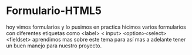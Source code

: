 # Formulario-HTML5
hoy vimos formularios y lo pusimos en practica hicimos varios formularios con diferentes etiquetas como  &lt;label> &lt; input> &lt;option>&lt;select> &lt;fieldset> aprendimos mas sobre este tema para así mas a adelante tener un buen manejo para nuestro proyecto.
